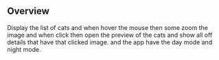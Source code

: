 
## Overview
Display the list of cats and when hover the mouse then some zoom the image and when click then open the preview of the cats and show all off details that have that clicked image. and the app have the day mode and night mode.
